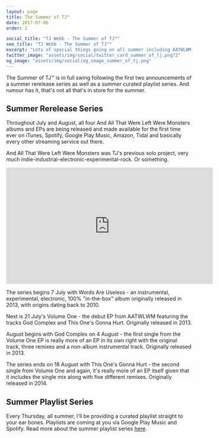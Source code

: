 ```yaml
---
layout: page
title: The Summer of TJ™
date: 2017-07-06
order: 2

social_title: "TJ Webb - The Summer of TJ™"
seo_title: "TJ Webb - The Summer of TJ™"
excerpt: "Lots of special things going on all summer including AATWLWM albums finally making it to iTunes, Spotify and more; curated playlists and more surprises to come!"
twitter_image: "assets/img/social/twitter_card_summer_of_tj.png?2"
og_image: "assets/img/social/og_image_summer_of_tj.png"
---
```


The Summer of TJ™ is in full swing following the first two announcements of a
summer rerelease series as well as a summer curated playlist series. And rumour
has it, that's not all that's in store for the summer.

## Summer Rerelease Series
Throughout July and August, all four And All That Were Left Were Monsters albums
and EPs are being released and made available for the first time ever on iTunes,
Spotify, Google Play Music, Amazon, Tidal and basically every other streaming
service out there.

And All That Were Left Were Monsters was TJ's previous solo project, very much
indie-industrial-electronic-experimental-rock. Or something.

<iframe width="560" height="315" src="https://www.youtube.com/embed/kMWRHG9AMLU" frameborder="0" allowfullscreen></iframe>

The series begins 7 July with Words Are Useless - an instrumental, experimental,
electronic, 100% "in-the-box" album originally released in 2013, with origins
dating back to 2010.

Next is 21 July's Volume One - the debut EP from AATWLWM featuring the tracks
God Complex and This One's Gonna Hurt. Originally released in 2013.

August begins with God Complex on 4 August - the first single from the Volume
One EP is really more of an EP in its own right with the original track, three
remixes and a non-album instrumental track. Originally released in 2013.

The series ends on 18 August with This One's Gonna Hurt - the second single from
Volume One and again, it's really more of an EP itself given that it includes
the single mix along with five different remixes. Originally released in 2014.

## Summer Playlist Series
Every Thursday, all summer, I'll be providing a curated playlist straight to
your ear bones. Playlists are coming at you via Google Play Music and Spotify.
Read more about the summer playlist series [here](/playlists).
